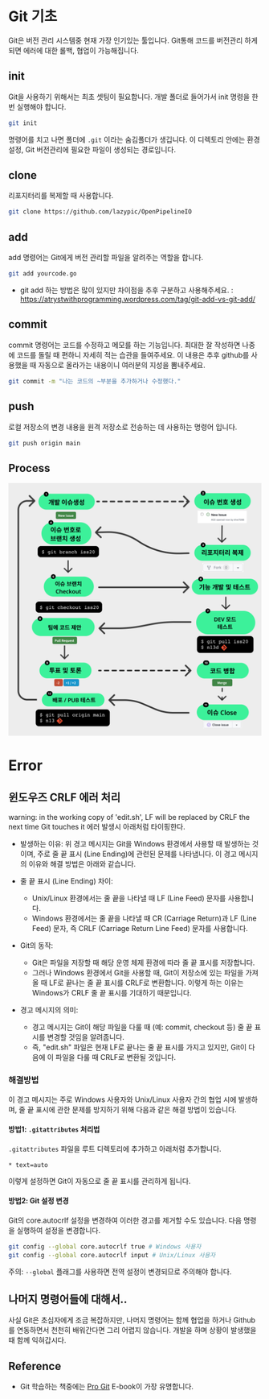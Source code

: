 # Git 기초

Git은 버전 관리 시스템중 현재 가장 인기있는 툴입니다.
Git통해 코드를 버전관리 하게되면 에러에 대한 롤백, 협업이 가능해집니다.

## init

Git을 사용하기 위해서는 최초 셋팅이 필요합니다.
개발 폴더로 들어가서 init 명령을 한번 실행해야 합니다.

```bash
git init
```

명령어를 치고 나면 폴더에 `.git` 이라는 숨김폴더가 생깁니다.
이 디렉토리 안에는 환경설정, Git 버전관리에 필요한 파일이 생성되는 경로입니다.

## clone

리포지터리를 복제할 때 사용합니다.

```bash
git clone https://github.com/lazypic/OpenPipelineIO
```

## add

add 명령어는 Git에게 버전 관리할 파일을 알려주는 역할을 합니다.

```bash
git add yourcode.go
```

- git add 하는 방법은 많이 있지만 차이점을 추후 구분하고 사용해주세요. : https://atrystwithprogramming.wordpress.com/tag/git-add-vs-git-add/

## commit

commit 명령어는 코드를 수정하고 메모를 하는 기능입니다.
최대한 잘 작성하면 나중에 코드를 돌릴 때 편하니 자세히 적는 습관을 들여주세요.
이 내용은 추후 github를 사용했을 때 자동으로 올라가는 내용이니 여러분의 지성을 뽐내주세요.

```bash
git commit -m "나는 코드의 ~부분을 추가하거나 수정했다."
```

## push

로컬 저장소의 변경 내용을 원격 저장소로 전송하는 데 사용하는 명령어 입니다.

```bash
git push origin main
```

## Process

![process](../figures/github_process_with_nuke.png)


# Error


## 윈도우즈 CRLF 에러 처리

warning: in the working copy of 'edit.sh', LF will be replaced by CRLF the next time Git touches it 에러 발생시 아래처럼 타이핑한다.

- 발생하는 이유: 위 경고 메시지는 Git을 Windows 환경에서 사용할 때 발생하는 것이며, 주로 줄 끝 표시 (Line Ending)에 관련된 문제를 나타냅니다. 이 경고 메시지의 이유와 해결 방법은 아래와 같습니다.

- 줄 끝 표시 (Line Ending) 차이:
  - Unix/Linux 환경에서는 줄 끝을 나타낼 때 LF (Line Feed) 문자를 사용합니다.
  - Windows 환경에서는 줄 끝을 나타낼 때 CR (Carriage Return)과 LF (Line Feed) 문자, 즉 CRLF (Carriage Return Line Feed) 문자를 사용합니다.

- Git의 동작:
  - Git은 파일을 저장할 때 해당 운영 체제 환경에 따라 줄 끝 표시를 저장합니다.
  - 그러나 Windows 환경에서 Git을 사용할 때, Git이 저장소에 있는 파일을 가져올 때 LF로 끝나는 줄 끝 표시를 CRLF로 변환합니다. 이렇게 하는 이유는 Windows가 CRLF 줄 끝 표시를 기대하기 때문입니다.
- 경고 메시지의 의미:
  - 경고 메시지는 Git이 해당 파일을 다룰 때 (예: commit, checkout 등) 줄 끝 표시를 변경할 것임을 알려줍니다.
  - 즉, "edit.sh" 파일은 현재 LF로 끝나는 줄 끝 표시를 가지고 있지만, Git이 다음에 이 파일을 다룰 때 CRLF로 변환될 것입니다.

### 해결방법

이 경고 메시지는 주로 Windows 사용자와 Unix/Linux 사용자 간의 협업 시에 발생하며, 줄 끝 표시에 관한 문제를 방지하기 위해 다음과 같은 해결 방법이 있습니다.

#### 방법1: `.gitattributes` 처리법

`.gitattributes` 파일을 루트 디렉토리에 추가하고 아래처럼 추가합니다.

```
* text=auto
```

이렇게 설정하면 Git이 자동으로 줄 끝 표시를 관리하게 됩니다.

#### 방법2: Git 설정 변경

Git의 core.autocrlf 설정을 변경하여 이러한 경고를 제거할 수도 있습니다. 다음 명령을 실행하여 설정을 변경합니다.

```bash
git config --global core.autocrlf true # Windows 사용자
git config --global core.autocrlf input # Unix/Linux 사용자
```

주의: `--global` 플래그를 사용하면 전역 설정이 변경되므로 주의해야 합니다.

## 나머지 명령어들에 대해서..

사실 Git은 초심자에게 조금 복잡하지만,
나머지 명령어는 함께 협업을 하거나 Github를 연동하면서 천천히 배워간다면 그리 어렵지 않습니다.
개발을 하며 상황이 발생했을 때 함께 익혀갑시다.

## Reference

- Git 학습하는 책중에는 [Pro Git](https://progit2.s3.amazonaws.com/ko/2015-07-08-5c390/progit-ko.582.pdf) E-book이 가장 유명합니다.
